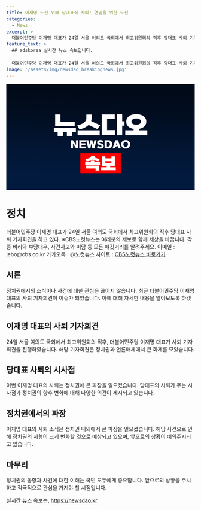 ```yaml
---
title: 이재명 도전 위해 당대표직 사퇴! 연임을 위한 도전
categories:
  - News
excerpt: >
  더불어민주당 이재명 대표가 24일 서울 여의도 국회에서 최고위원회의 직후 당대표 사퇴 기자회견을 하고 있다. 이재명 대표의 사퇴 소식으로 인해 정계에 큰 파장이 예상되고, 이에 따른 정당 내 공방과 후속 인사가 관심을 모으고 있다. 또한, 향후 이재명 대표의 정계 재진출 가능성과 민주당의 새로운 리더십에 대한 기대감이 고조되고 있다.
feature_text: >
  ## adskorea 실시간 뉴스 속보입니다.

  더불어민주당 이재명 대표가 24일 서울 여의도 국회에서 최고위원회의 직후 당대표 사퇴 기자회견을 하고 있다. 이재명 대표의 사퇴 소식으로 인해 정계에 큰 파장이 예상되고, 이에 따른 정당 내 공방과 후속 인사가 관심을 모으고 있다. 또한, 향후 이재명 대표의 정계 재진출 가능성과 민주당의 새로운 리더십에 대한 기대감이 고조되고 있다.
image: '/assets/img/newsdao_breakingnews.jpg'
---
```


<p><img src="/assets/img/newsdao_breakingnews.jpg" alt="adskorea 속보" /></p>

<h1>정치</h1>

<p data-ke-size="size16">더불어민주당 이재명 대표가 24일 서울 여의도 국회에서 최고위원회의 직후 당대표 사퇴 기자회견을 하고 있다. ※CBS노컷뉴스는 여러분의 제보로 함께 세상을 바꿉니다. 각종 비리와 부당대우, 사건사고와 미담 등 모든 얘깃거리를 알려주세요. 이메일 : jebo@cbs.co.kr 카카오톡 : @노컷뉴스 사이트 : <a href="https://url.kr/b71afn">CBS노컷뉴스 바로가기</a></p>

<h2 data-ke-size="size26">서론</h2>

<p data-ke-size="size16">정치권에서의 소식이나 사건에 대한 관심은 끊이지 않습니다. 최근 더불어민주당 이재명 대표의 사퇴 기자회견이 이슈가 되었습니다. 이에 대해 자세한 내용을 알아보도록 하겠습니다. </p>

<h2 data-ke-size="size26">이재명 대표의 사퇴 기자회견</h2>

<p data-ke-size="size16">24일 서울 여의도 국회에서 최고위원회의 직후, 더불어민주당 이재명 대표가 사퇴 기자회견을 진행하였습니다. 해당 기자회견은 정치권과 언론매체에서 큰 화제를 모았습니다. </p>

<h2 data-ke-size="size26">당대표 사퇴의 시사점</h2>

<p data-ke-size="size16">이번 이재명 대표의 사퇴는 정치권에 큰 파장을 일으켰습니다. 당대표의 사퇴가 주는 시사점과 정치권의 향후 변화에 대해 다양한 의견이 제시되고 있습니다. </p>

<h2 data-ke-size="size26">정치권에서의 파장</h2>

<p data-ke-size="size16">이재명 대표의 사퇴 소식은 정치권 내외에서 큰 파장을 일으켰습니다. 해당 사건으로 인해 정치권의 지형이 크게 변화할 것으로 예상되고 있으며, 앞으로의 상황이 예의주시되고 있습니다. </p>

<h2 data-ke-size="size26">마무리</h2>

<p data-ke-size="size16">정치권의 동향과 사건에 대한 이해는 국민 모두에게 중요합니다. 앞으로의 상황을 주시하고 적극적으로 관심을 가져야 할 시점입니다. </p>
실시간 뉴스 속보는, <a href="https://newsdao.kr" rel="dofollow">https://newsdao.kr</a>


